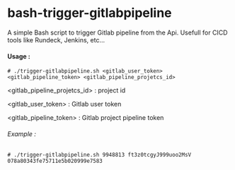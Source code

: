 # bash-trigger-gitlabpipeline

A simple Bash script to trigger Gitlab pipeline from the Api.  Usefull for CICD tools like Rundeck, Jenkins, etc...

#### Usage : 

    # ./trigger-gitlabpipeline.sh <gitlab_user_token> <gitlab_pipeline_token> <gitlab_pipeline_projetcs_id> 
    
<gitlab_pipeline_projetcs_id> : project id 

<gitlab_user_token> : Gitlab user token

<gitlab_pipeline_token> : Gitlab project pipeline token

###### Example : 

    # ./trigger-gitlabpipeline.sh 9948813 ft3z0tcgyJ999uoo2MsV 078a80343fe75711e5b020999e7583
